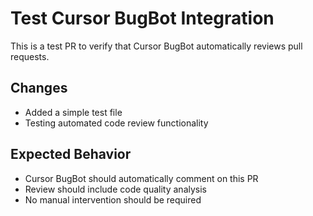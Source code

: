 # Test Cursor BugBot Integration

This is a test PR to verify that Cursor BugBot automatically reviews pull requests.

## Changes
- Added a simple test file
- Testing automated code review functionality

## Expected Behavior
- Cursor BugBot should automatically comment on this PR
- Review should include code quality analysis
- No manual intervention should be required
